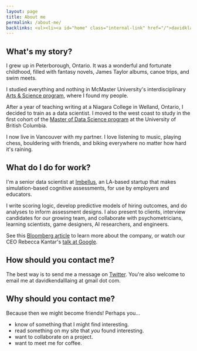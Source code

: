 ```yaml
---
layout: page
title: About me
permalink: /about-me/
backlinks: <ul><li><a id="home" class="internal-link" href="/">davidklaing.com</a></li></ul>
---
```


## What's my story?

I grew up in Peterborough, Ontario. It was a wonderful and fortunate childhood, filled with fantasy novels, James Taylor albums, canoe trips, and swim meets.

I studied everything and nothing in McMaster University's interdisciplinary <a class="external-link" target="_self" href="https://en.wikipedia.org/wiki/McMaster_Arts_and_Science">Arts & Science program</a>, where I found my people.

After a year of teaching writing at a Niagara College in Welland, Ontario, I decided to train as a data scientist. I moved to the west coast to study in the first cohort of the <a class="external-link" target="_self" href="https://masterdatascience.ubc.ca/">Master of Data Science program</a> at the University of British Columbia.

I now live in Vancouver with my partner. I love listening to music, playing chess, bouldering with friends, and biking everywhere no matter how hard it's raining.

## What do I do for work?

I'm a senior data scientist at <a class="external-link" target="_self" href="https://imbellus.com/">Imbellus</a>, an LA-based startup that makes simulation-based cognitive assessments, for use by employers and educators.

I write scoring logic, develop predictive models of hiring outcomes, and do analyses to inform assessment designs. I also present to clients, interview candidates for our growing team, and collaborate with psychometricians, learning scientists, game designers, AI researchers, and engineers.

See this <a class="external-link" target="_self" href="https://www.bloomberg.com/news/features/2019-03-19/a-harvard-dropout-s-plan-to-fix-college-admissions-with-video-games">Bloomberg article</a> to learn more about the company, or watch our CEO Rebecca Kantar's <a class="external-link" target="_self" href="https://www.youtube.com/watch?v=JoTlMNamSAg">talk at Google</a>.

## How should you contact me?

The best way is to send me a message on <a class="external-link" target="_self" href="https://twitter.com/davidklaing">Twitter</a>. You're also welcome to email me at davidkendalllaing at gmail dot com.

## Why should you contact me?

Because then we might become friends! Perhaps you...

* know of something that I might find interesting.
* read something on my site that _you_ found interesting.
* want to collaborate on a project.
* want to meet me for coffee.